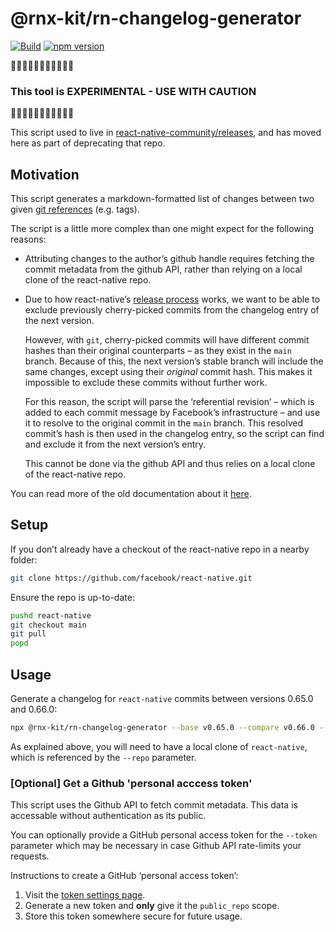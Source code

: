 # @rnx-kit/rn-changelog-generator

[![Build](https://github.com/microsoft/rnx-kit/actions/workflows/build.yml/badge.svg)](https://github.com/microsoft/rnx-kit/actions/workflows/build.yml)
[![npm version](https://img.shields.io/npm/v/@rnx-kit/rn-changelog-generator)](https://www.npmjs.com/package/@rnx-kit/rn-changelog-generator)

🚧🚧🚧🚧🚧🚧🚧🚧🚧🚧🚧

### This tool is EXPERIMENTAL - USE WITH CAUTION

🚧🚧🚧🚧🚧🚧🚧🚧🚧🚧🚧

This script used to live in
[react-native-community/releases](https://github.com/react-native-community/releases/blob/master/scripts/changelog-generator.ts),
and has moved here as part of deprecating that repo.

## Motivation

This script generates a markdown-formatted list of changes between two given
[git references](https://git-scm.com/book/en/v2/Git-Internals-Git-References)
(e.g. tags).

The script is a little more complex than one might expect for the following
reasons:

- Attributing changes to the author’s github handle requires fetching the commit
  metadata from the github API, rather than relying on a local clone of the
  react-native repo.

- Due to how react-native’s
  [release process](https://github.com/facebook/react-native/wiki/Release-Process)
  works, we want to be able to exclude previously cherry-picked commits from the
  changelog entry of the next version.

  However, with `git`, cherry-picked commits will have different commit hashes
  than their original counterparts – as they exist in the `main` branch. Because
  of this, the next version’s stable branch will include the same changes,
  except using their _original_ commit hash. This makes it impossible to exclude
  these commits without further work.

  For this reason, the script will parse the ‘referential revision’ – which is
  added to each commit message by Facebook’s infrastructure – and use it to
  resolve to the original commit in the `main` branch. This resolved commit’s
  hash is then used in the changelog entry, so the script can find and exclude
  it from the next version’s entry.

  This cannot be done via the github API and thus relies on a local clone of the
  react-native repo.

You can read more of the old documentation about it
[here](https://github.com/react-native-community/releases/blob/master/docs/generate-changelog.md).

## Setup

If you don’t already have a checkout of the react-native repo in a nearby
folder:

```bash
git clone https://github.com/facebook/react-native.git
```

Ensure the repo is up-to-date:

```bash
pushd react-native
git checkout main
git pull
popd
```

## Usage

Generate a changelog for `react-native` commits between versions 0.65.0 and
0.66.0:

```sh
npx @rnx-kit/rn-changelog-generator --base v0.65.0 --compare v0.66.0 --repo ../../../react-native --changelog ../../../react-native/CHANGELOG.md
```

As explained above, you will need to have a local clone of `react-native`, which
is referenced by the `--repo` parameter.

### [Optional] Get a Github 'personal acccess token'

This script uses the Github API to fetch commit metadata. This data is
accessable without authentication as its public.

You can optionally provide a GitHub personal access token for the `--token`
parameter which may be necessary in case Github API rate-limits your requests.

Instructions to create a GitHub ‘personal access token’:

1. Visit the
   [token settings page](https://github.com/settings/tokens/new?description=rnx-kit%20changelog%20generator&scopes=public_repo).
1. Generate a new token and **only** give it the `public_repo` scope.
1. Store this token somewhere secure for future usage.
